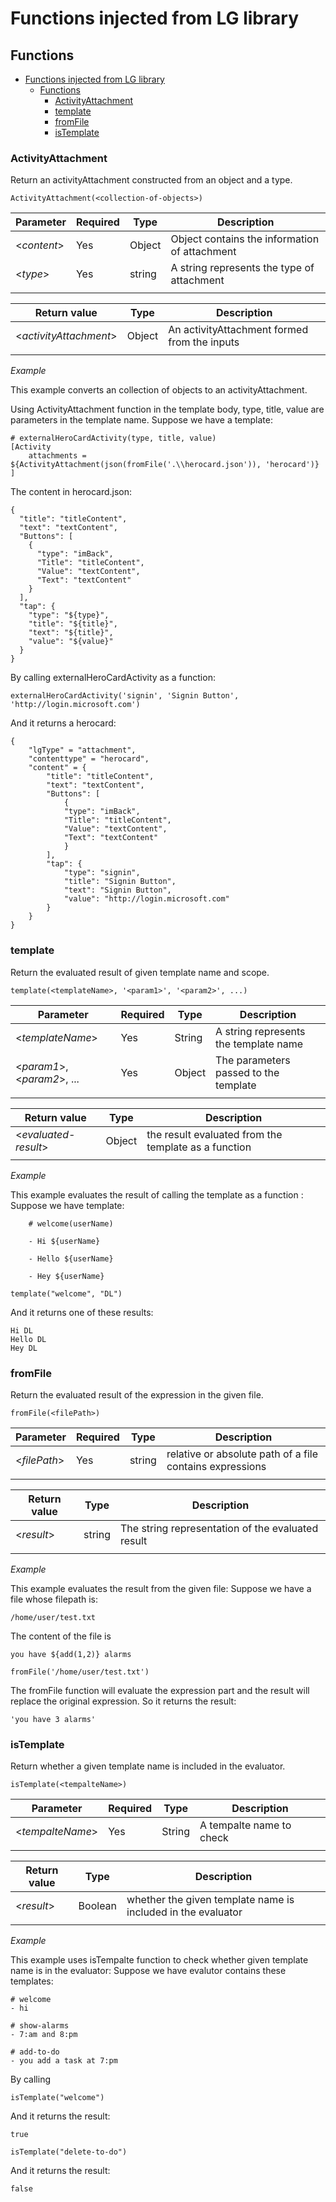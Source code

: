 # Functions injected from LG library

## Functions
- [Functions injected from LG library](#functions-injected-from-lg-library)
  - [Functions](#functions)
    - [ActivityAttachment](#activityattachment)
    - [template](#template)
    - [fromFile](#fromfile)
    - [isTemplate](#istemplate)

<a name="ActivityAttachment"></a>
### ActivityAttachment

Return an activityAttachment constructed from an object and a type.

```
ActivityAttachment(<collection-of-objects>)
```

| Parameter | Required | Type | Description |
| --------- | -------- | ---- | ----------- |
| <*content*> | Yes | Object  | Object contains the information of attachment |
| <*type*> | Yes | string  | A string represents the type of attachment |
|||||

| Return value | Type | Description |
| ------------ | -----| ----------- |
| <*activityAttachment*> | Object | An activityAttachment formed from the inputs |
||||

*Example*

This example converts an collection of objects to an activityAttachment.

Using ActivityAttachment function in the template body, type, title, value are parameters in the template name.
Suppose we have a template:

```
# externalHeroCardActivity(type, title, value)
[Activity
    attachments = ${ActivityAttachment(json(fromFile('.\\herocard.json')), 'herocard')}
]
```

The content in herocard.json:

```
{
  "title": "titleContent",
  "text": "textContent",
  "Buttons": [
    {
      "type": "imBack",
      "Title": "titleContent",
      "Value": "textContent",
      "Text": "textContent"
    }
  ],
  "tap": {
    "type": "${type}",
    "title": "${title}",
    "text": "${title}",
    "value": "${value}"
  }
}
```

By calling externalHeroCardActivity as a function:

```
externalHeroCardActivity('signin', 'Signin Button', 'http://login.microsoft.com')
```

And it returns a herocard:

```
{
    "lgType" = "attachment",
    "contenttype" = "herocard",
    "content" = {
        "title": "titleContent",
        "text": "textContent",
        "Buttons": [
            {
            "type": "imBack",
            "Title": "titleContent",
            "Value": "textContent",
            "Text": "textContent"
            }
        ],
        "tap": {
            "type": "signin",
            "title": "Signin Button",
            "text": "Signin Button",
            "value": "http://login.microsoft.com"
        }
    }
}
```

<a name="template"></a>
### template

Return the evaluated result of given template name and scope.

```
template(<templateName>, '<param1>', '<param2>', ...)
```

| Parameter | Required | Type | Description |
| --------- | -------- | ---- | ----------- |
| <*templateName*> | Yes | String  | A string represents the template name |
| <*param1*>,<*param2*>, ... | Yes | Object  | The  parameters passed to the template |
|||||

| Return value | Type | Description |
| ------------ | -----| ----------- |
| <*evaluated-result*> | Object | the result evaluated from the template as a function  |
||||

*Example*

This example evaluates the result of calling the template as a function :
Suppose we have template:

```    
    # welcome(userName)

    - Hi ${userName}

    - Hello ${userName}

    - Hey ${userName}
```

```
template("welcome", "DL")
```

And it returns one of these results:

```
Hi DL
Hello DL
Hey DL
```

<a name="fromFile"></a>

### fromFile

Return the evaluated result of the expression in the given file. 

```
fromFile(<filePath>)
```

| Parameter | Required | Type | Description |
| --------- | -------- | ---- | ----------- |
| <*filePath*> | Yes | string  | relative or absolute path of a file contains expressions |
|||||

| Return value | Type | Description |
| ------------ | -----| ----------- |
| <*result*> | string | The string representation of the evaluated result |
||||

*Example*

This example evaluates the result from the given file:
Suppose we have a file whose filepath is:  

`/home/user/test.txt`


The content of the file is 


`you have ${add(1,2)} alarms`

```
fromFile('/home/user/test.txt')
```

The fromFile function will evaluate the expression part and the result will replace the original expression. So it returns the result: 

`'you have 3 alarms'`

<a name="isTemplate"></a>
### isTemplate

Return whether a given template name is included in the evaluator.

```
isTemplate(<tempalteName>)
```

| Parameter | Required | Type | Description |
| --------- | -------- | ---- | ----------- |
| <*tempalteName*> | Yes | String  | A tempalte name to check |
|||||

| Return value | Type | Description |
| ------------ | -----| ----------- |
| <*result*> | Boolean | whether the given template name is included in the evaluator  |
||||

*Example*

This example uses isTempalte function to check whether given template name is in the evaluator:
Suppose we have evalutor contains these templates:

```
# welcome
- hi

# show-alarms
- 7:am and 8:pm

# add-to-do
- you add a task at 7:pm
```

By calling

```
isTemplate("welcome")
```

And it returns the result:

```
true
```

```
isTemplate("delete-to-do")
```

And it returns the result:

```
false
```
